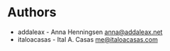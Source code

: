 # Authors

- addaleax - Anna Henningsen <anna@addaleax.net>
- italoacasas - Ital A. Casas <me@italoacasas.com>
